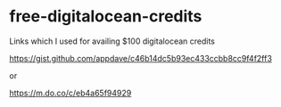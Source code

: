 # free-digitalocean-credits
Links which I used for availing $100 digitalocean credits

https://gist.github.com/appdave/c46b14dc5b93ec433ccbb8cc9f4f2ff3

or

https://m.do.co/c/eb4a65f94929

